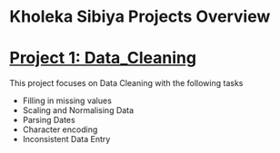 # Kholeka Sibiya Projects Overview
# [Project 1: Data_Cleaning](https://kholeka98.github.io/Kholeka.S/)
This project focuses on Data Cleaning with the following tasks
* Filling in missing values 
* Scaling and Normalising Data
* Parsing Dates
* Character encoding
* Inconsistent Data Entry
